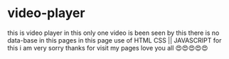 # video-player
this is video player in this only one video is been seen by this
there is no data-base in this pages
in this page use of HTML CSS || JAVASCRIPT
for this i am very sorry
thanks for visit my pages
love you all 😍😍😍😍😍
